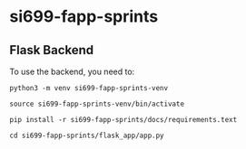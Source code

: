 # si699-fapp-sprints

## Flask Backend

To use the backend, you need to:

```
python3 -m venv si699-fapp-sprints-venv

source si699-fapp-sprints-venv/bin/activate

pip install -r si699-fapp-sprints/docs/requirements.text

cd si699-fapp-sprints/flask_app/app.py
```
